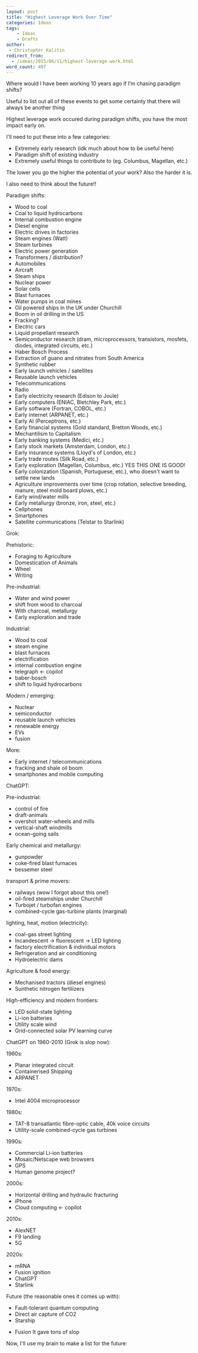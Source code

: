 ```yaml
---
layout: post
title: "Highest Leverage Work Over Time"
categories: Ideas
tags:
    - Ideas
    - Drafts
author:
 - Christopher Kalitin
redirect_from:
  - /ideas/2015/06/11/highest-leverage-work.html
word_count: 497
---
```

<head>
    <meta property="og:image" content="{{site.url}}/assets/images/nasa-end-state/msr.jpg">
</head>

Where would I have been working 10 years ago if I’m chasing paradigm shifts?

Useful to list out all of these events to get some certainty that there will always be another thing

Highest leverage work occured during paradigm shifts, you have the most impact early on.

I'll need to put these into a few categories:
- Extremely early research (idk much about how to be useful here)
- Paradigm shift of existing industry
- Extremely useful things to contribute to (eg. Columbus, Magellan, etc.)

The lower you go the higher the potential of your work? Also the harder it is.

I also need to think about the future!!

Paradigm shifts:
- Wood to coal
- Coal to liquid hydrocarbons
- Internal combustion engine
- Diesel engine
- Electric drives in factories
- Steam engines (Watt)
- Steam turbines
- Electric power generation
- Transformers / distribution?
- Automobiles
- Aircraft
- Steam ships
- Nuclear power
- Solar cells
- Blast furnaces
- Water pumps in coal mines
- Oil powered ships in the UK under Churchill
- Boom in oil drilling in the US
- Fracking?
- Electric cars
- Liquid propellant research
- Semiconductor research (dram, microprocessors, transistors, mosfets, diodes, integrated circuits, etc.)
- Haber Bosch Process
- Extraction of guano and nitrates from South America
- Synthetic rubber
- Early launch vehicles / satellites
- Reusable launch vehicles
- Telecommunications
- Radio
- Early electricity research (Edison to Joule)
- Early computers (ENIAC, Bletchley Park, etc.)
- Early software (Fortran, COBOL, etc.)
- Early internet (ARPANET, etc.)
- Early AI (Perceptrons, etc.)
- Early financial systems (Gold standard, Bretton Woods, etc.)
- Mechantilism to Capitalism
- Early banking systems (Medici, etc.)
- Early stock markets (Amsterdam, London, etc.)
- Early insurance systems (Lloyd's of London, etc.)
- Early trade routes (Silk Road, etc.)
- Early exploration (Magellan, Columbus, etc.) YES THIS ONE IS GOOD!
- Early colonization (Spanish, Portuguese, etc.), who doesn't want to settle new lands
- Agriculture improvements over time (crop rotation, selective breeding, manure, steel mold board plows, etc.)
- Early wind/water mills
- Early metallurgy (bronze, iron, steel, etc.)
- Cellphones
- Smartphones
- Satellite communications (Telstar to Starlink)


Grok:

Prehistoric:
- Foraging to Agriculture
- Domestication of Animals
- Wheel
- Writing

Pre-industrial:
- Water and wind power
- shift from wood to charcoal
- With charcoal, metallurgy
- Early exploration and trade

Industrial:
- Wood to coal
- steam engine
- blast furnaces
- electrification
- internal combustion engine
- telegraph <- copilot
- baber-bosch
- shift to liquid hydrocarbons

Modern / emerging:
- Nuclear
- semiconductor
- reusable launch vehicles
- renewable energy
- EVs
- fusion

More:
- Early internet / telecommunications
- fracking and shale oil boom
- smartphones and mobile computing

ChatGPT:

Pre-industrial:
- control of fire
- draft-animals
- overshot water-wheels and mills
- vertical-shaft windmills
- ocean-going sails

Early chemical and metallurgy:
- gunpowder
- coke-fired blast furnaces
- bessemer steel

transport & prime movers:
- railways (wow I forgot about this one!)
- oil-fired steamships under Churchill
- Turbojet / turbofan engines
- combined-cycle gas-turbine plants (marginal)

lighting, heat, motion (electricity):
- coal-gas street lighting
- Incandescent -> fluorescent -> LED lighting
- factory electrification & individual motors
- Refrigeration and air conditioning
- Hydroelectric dams

Agriculture & food energy:
- Mechanised tractors (diesel engines)
- Sunthetic nitrogen fertilizers

High-efficiency and modern frontiers:
- LED solid-state lighting
- Li-ion batteries
- Utility scale wind
- Grid-connected solar PV learning curve

ChatGPT on 1960-2010 (Grok is slop now):

1960s:
- Planar integrated circuit
- Containerised Shipping
- ARPANET

1970s:
- Intel 4004 microprocessor

1980s:
- TAT-8 transatlantic fibre-optic cable, 40k voice circuits
- Utility-scale combined-cycle gas turbines

1990s:
- Commercial Li-ion batteries
- Mosaic/Netscape web browsers
- GPS
- Human genome project?

2000s:
- Horizontal drilling and hydraulic fracturing
- iPhone
- Cloud computing <- copilot

2010s:
- AlexNET
- F9 landing
- 5G

2020s:
- mRNA
- Fusion ignition
- ChatGPT
- Starlink

Future (the reasonable ones it comes up with):
- Fault-tolerant quantum computing
- Direct air capture of CO2
- Starship
+ Fusion
It gave tons of slop

Now, I'll use my brain to make a list for the future:
